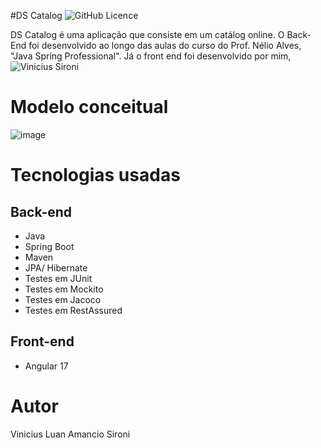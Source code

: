#DS Catalog
![GitHub Licence](https://img.shields.io/github/license/viniciussironi/dscatalog?link=https%3A%2F%2Fgithub.com%2Fviniciussironi%2Fdscatalog)

DS Catalog é uma aplicação que consiste em um catálog online. O Back-End foi desenvolvido ao longo das aulas do curso do Prof. Nélio Alves, "Java Spring Professional". 
Já o front end foi desenvolvido por mim, ![Vinicius Sironi](https://github.com/viniciussironi)

# Modelo conceitual
![image](https://github.com/viniciussironi/dscatalog/assets/115051529/f19c241b-977a-4fa3-8c45-465141974e95)

# Tecnologias usadas 
## Back-end
- Java
- Spring Boot
- Maven
- JPA/ Hibernate
- Testes em JUnit
- Testes em Mockito
- Testes em Jacoco
- Testes em RestAssured

## Front-end
- Angular 17

# Autor
Vinicius Luan Amancio Sironi
